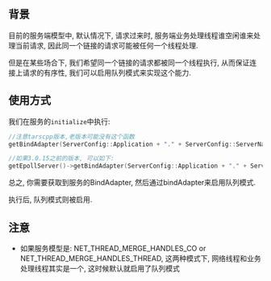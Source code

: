 

## 背景

目前的服务端模型中, 默认情况下, 请求过来时, 服务端业务处理线程谁空闲谁来处理当前请求, 因此同一个链接的请求可能被任何一个线程处理.

但是在某些场合下, 我们希望同一个链接的请求都被同一个线程执行, 从而保证连接上请求的有序性, 我们可以启用队列模式来实现这个能力.

## 使用方式

我们在服务的`initialize`中执行:

```c++
//注意tarscpp版本,老版本可能没有这个函数
getBindAdapter(ServerConfig::Application + "." + ServerConfig::ServerName +".HelloObj")->enableQueueMode();

//如果3.0.15之前的版本, 可以如下:
getEpollServer()->getBindAdapter(ServerConfig::Application + "." + ServerConfig::ServerName +".HelloObjAdapter")->enableQueueMode();

```

总之, 你需要获取到服务的BindAdapter, 然后通过bindAdapter来启用队列模式.

执行后, 队列模式则被启用.

## 注意

- 如果服务模型是: NET_THREAD_MERGE_HANDLES_CO or NET_THREAD_MERGE_HANDLES_THREAD, 这两种模式下, 网络线程和业务处理线程其实是一个, 这时候默认就启用了队列模式
